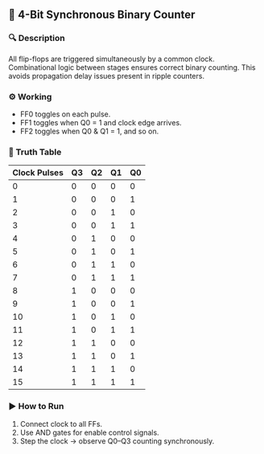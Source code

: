 ## 🧩 4-Bit Synchronous Binary Counter

### 🔍 Description

All flip-flops are triggered simultaneously by a common clock.
Combinational logic between stages ensures correct binary counting.
This avoids propagation delay issues present in ripple counters.

### ⚙️ Working

- FF0 toggles on each pulse.
- FF1 toggles when Q0 = 1 and clock edge arrives.
- FF2 toggles when Q0 & Q1 = 1, and so on.


### 🧠 Truth Table
 | Clock Pulses | Q3 | Q2 | Q1 | Q0 |
| ------------ | -- | -- | -- | -- |
| 0            | 0  | 0  | 0  | 0  |
| 1            | 0  | 0  | 0  | 1  |
| 2            | 0  | 0  | 1  | 0  |
| 3            | 0  | 0  | 1  | 1  |
| 4            | 0  | 1  | 0  | 0  |
| 5            | 0  | 1  | 0  | 1  |
| 6            | 0  | 1  | 1  | 0  |
| 7            | 0  | 1  | 1  | 1  |
| 8            | 1  | 0  | 0  | 0  |
| 9            | 1  | 0  | 0  | 1  |
| 10            | 1  | 0  | 1  | 0  |
| 11            | 1  | 0  | 1  | 1  |
| 12            | 1  | 1  | 0  | 0  |
| 13            | 1  | 1  | 0  | 1  |
| 14            | 1  | 1  | 1  | 0  |
| 15            | 1  | 1  | 1  | 1  |

### ▶️ How to Run
1. Connect clock to all FFs.
2. Use AND gates for enable control signals.
3. Step the clock → observe Q0–Q3 counting synchronously.
